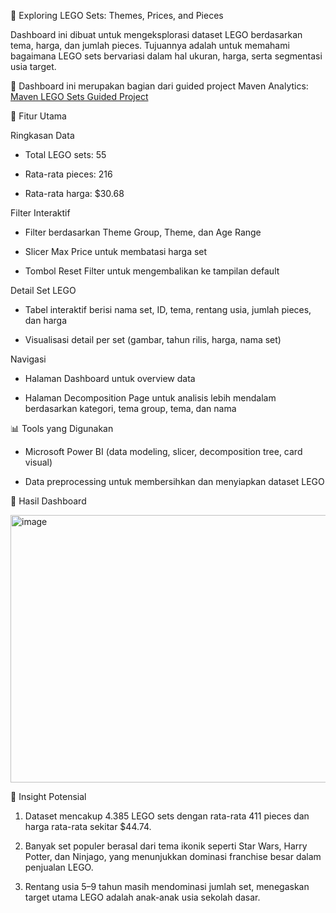 🧩 Exploring LEGO Sets: Themes, Prices, and Pieces

Dashboard ini dibuat untuk mengeksplorasi dataset LEGO berdasarkan tema, harga, dan jumlah pieces. Tujuannya adalah untuk memahami bagaimana LEGO sets bervariasi dalam hal ukuran, harga, serta segmentasi usia target.

📌 Dashboard ini merupakan bagian dari guided project Maven Analytics:
[Maven LEGO Sets Guided Project](https://mavenanalytics.io/guided-projects/lego-set-explorer)

🔎 Fitur Utama

Ringkasan Data

- Total LEGO sets: 55

- Rata-rata pieces: 216

- Rata-rata harga: $30.68

Filter Interaktif

- Filter berdasarkan Theme Group, Theme, dan Age Range

- Slicer Max Price untuk membatasi harga set

- Tombol Reset Filter untuk mengembalikan ke tampilan default

Detail Set LEGO

- Tabel interaktif berisi nama set, ID, tema, rentang usia, jumlah pieces, dan harga

- Visualisasi detail per set (gambar, tahun rilis, harga, nama set)

Navigasi

- Halaman Dashboard untuk overview data

- Halaman Decomposition Page untuk analisis lebih mendalam berdasarkan kategori, tema group, tema, dan nama

📊 Tools yang Digunakan

* Microsoft Power BI (data modeling, slicer, decomposition tree, card visual)

* Data preprocessing untuk membersihkan dan menyiapkan dataset LEGO

📸 Hasil Dashboard

<img width="759" height="428" alt="image" src="https://github.com/user-attachments/assets/cdf5c3b0-8ecb-4035-90d3-945b5dcb56ab" />

🎯 Insight Potensial

1. Dataset mencakup 4.385 LEGO sets dengan rata-rata 411 pieces dan harga rata-rata sekitar $44.74.

2. Banyak set populer berasal dari tema ikonik seperti Star Wars, Harry Potter, dan Ninjago, yang menunjukkan dominasi franchise besar dalam penjualan LEGO.

3. Rentang usia 5–9 tahun masih mendominasi jumlah set, menegaskan target utama LEGO adalah anak-anak usia sekolah dasar.
